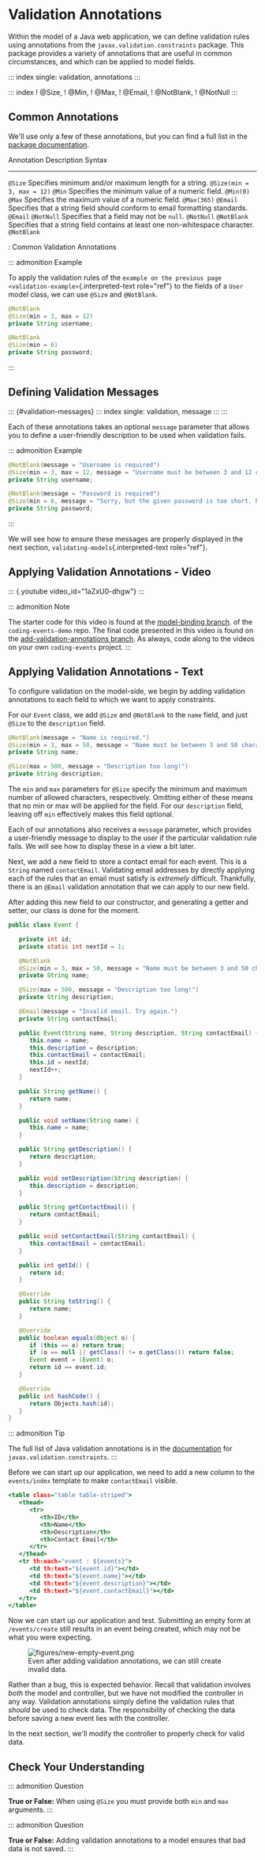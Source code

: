 # Validation Annotations

Within the model of a Java web application, we can define validation
rules using annotations from the `javax.validation.constraints` package.
This package provides a variety of annotations that are useful in common
circumstances, and which can be applied to model fields.

::: index
single: validation, annotations
:::

::: index
! \@Size, ! \@Min, ! \@Max, ! \@Email, ! \@NotBlank, ! \@NotNull
:::

## Common Annotations

We\'ll use only a few of these annotations, but you can find a full list
in the [package
documentation](https://javaee.github.io/javaee-spec/javadocs/javax/validation/constraints/package-summary.html).

  Annotation    Description                                                                     Syntax
  ------------- ------------------------------------------------------------------------------- ----------------------------
  `@Size`       Specifies minimum and/or maximum length for a string.                           `@Size(min = 3, max = 12)`
  `@Min`        Specifies the minimum value of a numeric field.                                 `@Min(0)`
  `@Max`        Specifies the maximum value of a numeric field.                                 `@Max(365)`
  `@Email`      Specifies that a string field should conform to email formatting standards.     `@Email`
  `@NotNull`    Specifies that a field may not be `null`.                                       `@NotNull`
  `@NotBlank`   Specifies that a string field contains at least one non-whitespace character.   `@NotBlank`

  : Common Validation Annotations

::: admonition
Example

To apply the validation rules of the
`example on the previous page <validation-example>`{.interpreted-text
role="ref"} to the fields of a `User` model class, we can use `@Size`
and `@NotBlank`.

``` java
@NotBlank
@Size(min = 3, max = 12)
private String username;

@NotBlank
@Size(min = 6)
private String password;
```
:::

## Defining Validation Messages

::: {#validation-messages}
::: index
single: validation, message
:::
:::

Each of these annotations takes an optional `message` parameter that
allows you to define a user-friendly description to be used when
validation fails.

::: admonition
Example

``` java
@NotBlank(message = "Username is required")
@Size(min = 3, max = 12, message = "Username must be between 3 and 12 characters long")
private String username;

@NotBlank(message = "Password is required")
@Size(min = 6, message = "Sorry, but the given password is too short. Passwords must be at least 6 characters long.")
private String password;
```
:::

We will see how to ensure these messages are properly displayed in the
next section, `validating-models`{.interpreted-text role="ref"}.

## Applying Validation Annotations - Video

::: {.youtube video_id="1aZxU0-dhgw"}
:::

::: admonition
Note

The starter code for this video is found at the [model-binding
branch](https://github.com/LaunchCodeEducation/coding-events/tree/model-binding).
of the `coding-events-demo` repo. The final code presented in this video
is found on the [add-validation-annotations
branch](https://github.com/LaunchCodeEducation/coding-events/tree/add-validation-annotations).
As always, code along to the videos on your own `coding-events` project.
:::

## Applying Validation Annotations - Text

To configure validation on the model-side, we begin by adding validation
annotations to each field to which we want to apply constraints.

For our `Event` class, we add `@Size` and `@NotBlank` to the `name`
field, and just `@Size` to the `description` field.

``` {.java lineno-start="16"}
@NotBlank(message = "Name is required.")
@Size(min = 3, max = 50, message = "Name must be between 3 and 50 characters")
private String name;

@Size(max = 500, message = "Description too long!")
private String description;
```

The `min` and `max` parameters for `@Size` specify the minimum and
maximum number of allowed characters, respectively. Omitting either of
these means that no min or max will be applied for the field. For our
`description` field, leaving off `min` effectively makes this field
optional.

Each of our annotations also receives a `message` parameter, which
provides a user-friendly message to display to the user if the
particular validation rule fails. We will see how to display these in a
view a bit later.

Next, we add a new field to store a contact email for each event. This
is a `String` named `contactEmail`. Validating email addresses by
directly applying each of the rules that an email must satisfy is
*extremely* difficult. Thankfully, there is an `@Email` validation
annotation that we can apply to our new field.

After adding this new field to our constructor, and generating a getter
and setter, our class is done for the moment.

``` {.java lineno-start="11"}
public class Event {

   private int id;
   private static int nextId = 1;

   @NotBlank
   @Size(min = 3, max = 50, message = "Name must be between 3 and 50 characters")
   private String name;

   @Size(max = 500, message = "Description too long!")
   private String description;

   @Email(message = "Invalid email. Try again.")
   private String contactEmail;

   public Event(String name, String description, String contactEmail) {
      this.name = name;
      this.description = description;
      this.contactEmail = contactEmail;
      this.id = nextId;
      nextId++;
   }

   public String getName() {
      return name;
   }

   public void setName(String name) {
      this.name = name;
   }

   public String getDescription() {
      return description;
   }

   public void setDescription(String description) {
      this.description = description;
   }

   public String getContactEmail() {
      return contactEmail;
   }

   public void setContactEmail(String contactEmail) {
      this.contactEmail = contactEmail;
   }

   public int getId() {
      return id;
   }

   @Override
   public String toString() {
      return name;
   }

   @Override
   public boolean equals(Object o) {
      if (this == o) return true;
      if (o == null || getClass() != o.getClass()) return false;
      Event event = (Event) o;
      return id == event.id;
   }

   @Override
   public int hashCode() {
      return Objects.hash(id);
   }
}
```

::: admonition
Tip

The full list of Java validation annotations is in the
[documentation](https://javaee.github.io/javaee-spec/javadocs/javax/validation/constraints/package-summary.html)
for `javax.validation.constraints`.
:::

Before we can start up our application, we need to add a new column to
the `events/index` template to make `contactEmail` visible.

``` {.html lineno-start="8"}
<table class="table table-striped">
   <thead>
      <tr>
         <th>ID</th>
         <th>Name</th>
         <th>Description</th>
         <th>Contact Email</th>
      </tr>
   </thead>
   <tr th:each="event : ${events}">
      <td th:text="${event.id}"></td>
      <td th:text="${event.name}"></td>
      <td th:text="${event.description}"></td>
      <td th:text="${event.contactEmail}"></td>
   </tr>
</table>
```

Now we can start up our application and test. Submitting an empty form
at `/events/create` still results in an event being created, which may
not be what you were expecting.

<figure>
<img src="figures/new-empty-event.png"
alt="figures/new-empty-event.png" />
<figcaption>Even after adding validation annotations, we can still
create invalid data.</figcaption>
</figure>

Rather than a bug, this is expected behavior. Recall that validation
involves *both* the model and controller, but we have not modified the
controller in any way. Validation annotations simply define the
validation rules that *should* be used to check data. The responsibility
of checking the data before saving a new event lies with the controller.

In the next section, we\'ll modify the controller to properly check for
valid data.

## Check Your Understanding

::: admonition
Question

**True or False:** When using `@Size` you must provide both `min` and
`max` arguments.
:::

::: admonition
Question

**True or False:** Adding validation annotations to a model ensures that
bad data is not saved.
:::
